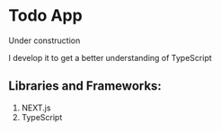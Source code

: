 # Todo App

Under construction


I develop it to get a better understanding of TypeScript

## Libraries and Frameworks: 
1. NEXT.js
2. TypeScript
